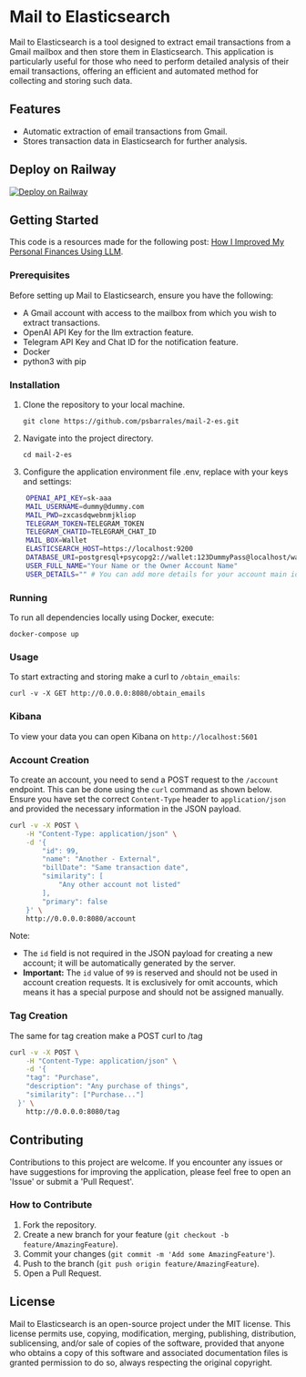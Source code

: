 # Mail to Elasticsearch

Mail to Elasticsearch is a tool designed to extract email transactions from a Gmail mailbox and then store them in Elasticsearch. This application is particularly useful for those who need to perform detailed analysis of their email transactions, offering an efficient and automated method for collecting and storing such data.

## Features

- Automatic extraction of email transactions from Gmail.
- Stores transaction data in Elasticsearch for further analysis.

## Deploy on Railway

[![Deploy on Railway](https://railway.app/button.svg)](https://railway.app/template/qp9og6?referralCode=__wSQ2)

## Getting Started

This code is a resources made for the following post: [How I Improved My Personal Finances Using LLM](https://medium.com/@psbarrales/como-mejor%C3%A9-mi-econom%C3%ADa-personal-usando-llm-072bf5a6b7f7).

### Prerequisites

Before setting up Mail to Elasticsearch, ensure you have the following:

- A Gmail account with access to the mailbox from which you wish to extract transactions.
- OpenAI API Key for the llm extraction feature.
- Telegram API Key and Chat ID for the notification feature.
- Docker
- python3 with pip

### Installation

1. Clone the repository to your local machine.
   ```
   git clone https://github.com/psbarrales/mail-2-es.git
   ```
2. Navigate into the project directory.
   ```
   cd mail-2-es
   ```
3. Configure the application environment file .env, replace with your keys and settings:

```bash
    OPENAI_API_KEY=sk-aaa
    MAIL_USERNAME=dummy@dummy.com
    MAIL_PWD=zxcasdqwebnmjkliop
    TELEGRAM_TOKEN=TELEGRAM_TOKEN
    TELEGRAM_CHATID=TELEGRAM_CHAT_ID
    MAIL_BOX=Wallet
    ELASTICSEARCH_HOST=https://localhost:9200
    DATABASE_URI=postgresql+psycopg2://wallet:123DummyPass@localhost/wallet
    USER_FULL_NAME="Your Name or the Owner Account Name"
    USER_DETAILS="" # You can add more details for your account main identification
```

### Running

To run all dependencies locally using Docker, execute:

```
docker-compose up
```

### Usage

To start extracting and storing make a curl to `/obtain_emails`:

```
curl -v -X GET http://0.0.0.0:8080/obtain_emails
```

### Kibana

To view your data you can open Kibana on `http://localhost:5601`

### Account Creation

To create an account, you need to send a POST request to the `/account` endpoint. This can be done using the `curl` command as shown below. Ensure you have set the correct `Content-Type` header to `application/json` and provided the necessary information in the JSON payload.

```bash
curl -v -X POST \
    -H "Content-Type: application/json" \
    -d '{
        "id": 99,
        "name": "Another - External",
        "billDate": "Same transaction date",
        "similarity": [
            "Any other account not listed"
        ],
        "primary": false
    }' \
    http://0.0.0.0:8080/account
```

Note:

- The `id` field is not required in the JSON payload for creating a new account; it will be automatically generated by the server.
- **Important:** The `id` value of `99` is reserved and should not be used in account creation requests. It is exclusively for omit accounts, which means it has a special purpose and should not be assigned manually.

### Tag Creation

The same for tag creation make a POST curl to /tag

```bash
curl -v -X POST \
    -H "Content-Type: application/json" \
    -d '{
    "tag": "Purchase",
    "description": "Any purchase of things",
    "similarity": ["Purchase..."]
  }' \
    http://0.0.0.0:8080/tag
```

## Contributing

Contributions to this project are welcome. If you encounter any issues or have suggestions for improving the application, please feel free to open an 'Issue' or submit a 'Pull Request'.

### How to Contribute

1. Fork the repository.
2. Create a new branch for your feature (`git checkout -b feature/AmazingFeature`).
3. Commit your changes (`git commit -m 'Add some AmazingFeature'`).
4. Push to the branch (`git push origin feature/AmazingFeature`).
5. Open a Pull Request.

## License

Mail to Elasticsearch is an open-source project under the MIT license. This license permits use, copying, modification, merging, publishing, distribution, sublicensing, and/or sale of copies of the software, provided that anyone who obtains a copy of this software and associated documentation files is granted permission to do so, always respecting the original copyright.
